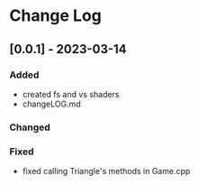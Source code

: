 # Change Log
 
## [0.0.1] - 2023-03-14
  
 
### Added

- created fs and vs shaders
- changeLOG.md
 
### Changed
 
### Fixed
 
- fixed calling Triangle's methods in Game.cpp